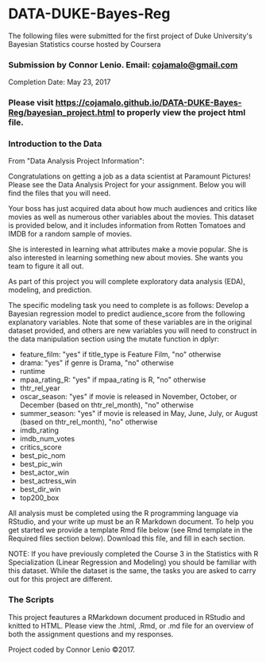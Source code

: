 # DATA-DUKE-Bayes-Reg
The following files were submitted for the first project of Duke University's Bayesian Statistics course hosted by Coursera

### Submission by Connor Lenio. Email: cojamalo@gmail.com
Completion Date: May 23, 2017

### Please visit https://cojamalo.github.io/DATA-DUKE-Bayes-Reg/bayesian_project.html to properly view the project html file.

### Introduction to the Data
From "Data Analysis Project Information":

Congratulations on getting a job as a data scientist at Paramount Pictures! Please see the Data Analysis Project for your assignment. Below you will find the files that you will need.

Your boss has just acquired data about how much audiences and critics like movies as well as numerous other variables about the movies. This dataset is provided below, and it includes information from Rotten Tomatoes and IMDB for a random sample of movies.

She is interested in learning what attributes make a movie popular. She is also interested in learning something new about movies. She wants you team to figure it all out.

As part of this project you will complete exploratory data analysis (EDA), modeling, and prediction.

The specific modeling task you need to complete is as follows: Develop a Bayesian regression model to predict audience_score from the following explanatory variables. Note that some of these variables are in the original dataset provided, and others are new variables you will need to construct in the data manipulation section using the mutate function in dplyr:

* feature_film: "yes" if title_type is Feature Film, "no" otherwise
* drama: "yes" if genre is Drama, "no" otherwise
* runtime
* mpaa_rating_R: "yes" if mpaa_rating is R, "no" otherwise
* thtr_rel_year
* oscar_season: "yes" if movie is released in November, October, or December (based on thtr_rel_month), "no" otherwise
* summer_season: "yes" if movie is released in May, June, July, or August (based on thtr_rel_month), "no" otherwise
* imdb_rating
* imdb_num_votes
* critics_score
* best_pic_nom
* best_pic_win
* best_actor_win
* best_actress_win
* best_dir_win
* top200_box

All analysis must be completed using the R programming language via RStudio, and your write up must be an R Markdown document. To help you get started we provide a template Rmd file below (see Rmd template in the Required files section below). Download this file, and fill in each section.

NOTE: If you have previously completed the Course 3 in the Statistics with R Specialization (Linear Regression and Modeling) you should be familiar with this dataset. While the dataset is the same, the tasks you are asked to carry out for this project are different.


### The Scripts
This project feautures a RMarkdown document produced in RStudio and knitted to HTML. Please view the .html, .Rmd, or .md file for an overview of both the assignment questions and my responses.

Project coded by Connor Lenio ©2017. 
